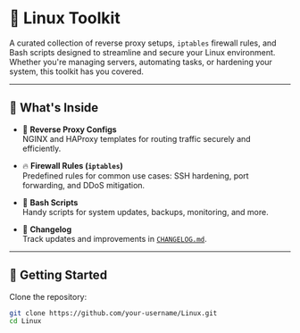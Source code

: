 # 🐧 Linux Toolkit

A curated collection of reverse proxy setups, `iptables` firewall rules, and Bash scripts designed to streamline and secure your Linux environment. Whether you're managing servers, automating tasks, or hardening your system, this toolkit has you covered.

---

## 🔧 What's Inside

- 🔁 **Reverse Proxy Configs**  
  NGINX and HAProxy templates for routing traffic securely and efficiently.

- 🔥 **Firewall Rules (`iptables`)**  
  Predefined rules for common use cases: SSH hardening, port forwarding, and DDoS mitigation.

- 🐚 **Bash Scripts**  
  Handy scripts for system updates, backups, monitoring, and more.

- 📜 **Changelog**  
  Track updates and improvements in [`CHANGELOG.md`](./CHANGELOG.md).

---

## 🚀 Getting Started

Clone the repository:

```bash
git clone https://github.com/your-username/Linux.git
cd Linux
